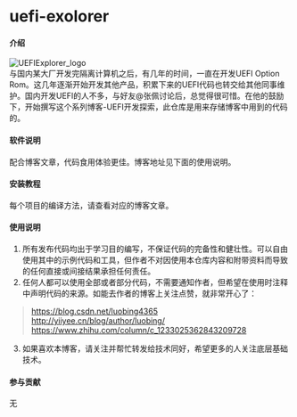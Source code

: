 # uefi-exolorer

#### 介绍

![UEFIExplorer_logo](https://gitee.com/luobing4365/uefi-exolorer/raw/master/mygiteepic/logo-robin.png)<br>
与国内某大厂开发完隔离计算机之后，有几年的时间，一直在开发UEFI Option Rom。这几年逐渐开始开发其他产品，积累下来的UEFI代码也转交给其他同事维护。国内开发UEFI的人不多，与好友@张佩讨论后，总觉得很可惜。在他的鼓励下，开始撰写这个系列博客-UEFI开发探索，此仓库是用来存储博客中用到的代码的。

#### 软件说明
配合博客文章，代码食用体验更佳。博客地址见下面的使用说明。

#### 安装教程

每个项目的编译方法，请查看对应的博客文章。

#### 使用说明

1.  所有发布代码均出于学习目的编写，不保证代码的完备性和健壮性。可以自由使用其中的示例代码和工具，但作者不对因使用本仓库内容和附带资料而导致的任何直接或间接结果承担任何责任。
2.  任何人都可以使用全部或者部分代码，不需要通知作者，但希望在使用时注释中声明代码的来源。如能去作者的博客上关注点赞，就非常开心了：
>https://blog.csdn.net/luobing4365<br>
>http://yiiyee.cn/blog/author/luobing/<br>
>https://www.zhihu.com/column/c_1233025362843209728<br>
3.  如果喜欢本博客，请关注并帮忙转发给技术同好，希望更多的人关注底层基础技术。

#### 参与贡献

无


